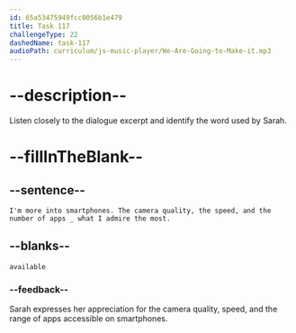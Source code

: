 ```yaml
---
id: 65a53475949fcc0056b1e479
title: Task 117
challengeType: 22
dashedName: task-117
audioPath: curriculum/js-music-player/We-Are-Going-to-Make-it.mp3
---
```


<!--
AUDIO REFERENCE:
Sarah: Smartwatches are cool. I'm more into smartphones. The camera quality, the speed, and the number of apps available are what I admire the most.
-->

# --description--

Listen closely to the dialogue excerpt and identify the word used by Sarah.

# --fillInTheBlank--

## --sentence--

`I'm more into smartphones. The camera quality, the speed, and the number of apps _ what I admire the most.`

## --blanks--

`available`

### --feedback--

Sarah expresses her appreciation for the camera quality, speed, and the range of apps accessible on smartphones.
